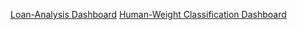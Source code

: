 [Loan-Analysis Dashboard](https://public.tableau.com/app/profile/mezue.obiora/viz/LoanDashboard_17262309213500/Dashboard1?publish=yes)
[Human-Weight Classification Dashboard](https://public.tableau.com/app/profile/mezue.obiora/viz/Human-WeightClassificationDashboard/Dashboard1?publish=yes)
